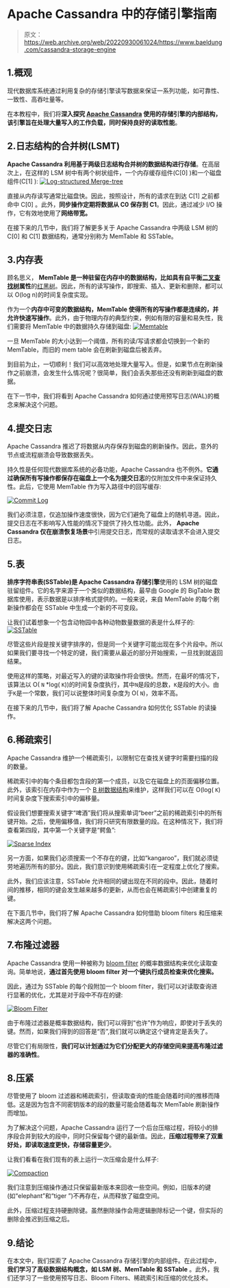 # Apache Cassandra 中的存储引擎指南

> 原文：<https://web.archive.org/web/20220930061024/https://www.baeldung.com/cassandra-storage-engine>

## 1.概观

现代数据库系统通过利用复杂的存储引擎读写数据来保证一系列功能，如可靠性、一致性、高吞吐量等。

在本教程中，我们将**深入探究 [Apache Cassandra](/web/20221006102916/https://www.baeldung.com/cassandra-with-java#Cassandra) 使用的存储引擎的内部结构，该引擎旨在处理大量写入的工作负载，同时保持良好的读取性能**。

## 2.日志结构的合并树(LSMT)

**Apache Cassandra 利用基于两级日志结构合并树的数据结构进行存储**。在高层次上，在这样的 LSM 树中有两个树状组件，一个内存缓存组件(C[0] )和一个磁盘组件(C[1] ):
[![Log-structured Merge-tree](img/c72081d5f6783db4f8e1988243958dc7.png)](/web/20221006102916/https://www.baeldung.com/wp-content/uploads/2022/09/LSMT.png)

直接从内存读写通常比磁盘快。因此，按照设计，所有的请求在到达 C[1] 之前都命中 C[0] 。此外，**同步操作定期将数据从 C0 保存到 C1**。因此，通过减少 I/O 操作，它有效地使用了**网络带宽。**

在接下来的几节中，我们将了解更多关于 Apache Cassandra 中两级 LSM 树的 C[0] 和 C[1] 数据结构，通常分别称为 MemTable 和 SSTable。

## 3.内存表

顾名思义， **MemTable 是一种驻留在内存中的数据结构，比如具有自平衡[二叉查找树](/web/20221006102916/https://www.baeldung.com/cs/binary-search-trees)属性**的[红黑树](/web/20221006102916/https://www.baeldung.com/cs/red-black-trees)。因此，所有的读写操作，即搜索、插入、更新和删除，都可以以 O(log n)的时间复杂度实现。

作为一个**内存中可变的数据结构，MemTable 使得所有的写操作都是连续的，并允许快速写操作**。此外，由于物理内存的典型约束，例如有限的容量和易失性，我们需要将 MemTable 中的数据持久存储到磁盘:
[![Memtable](img/5f7baa454de2c379aa17f866387ff52c.png)](/web/20221006102916/https://www.baeldung.com/wp-content/uploads/2022/09/MemTable.png)

一旦 MemTable 的大小达到一个阈值，所有的读/写请求都会切换到一个新的 MemTable，而旧的 mem table 会在刷新到磁盘后被丢弃。

到目前为止，一切顺利！我们可以高效地处理大量写入。但是，如果节点在刷新操作之前崩溃，会发生什么情况呢？很简单，我们会丢失那些还没有刷新到磁盘的数据。

在下一节中，我们将看到 Apache Cassandra 如何通过使用预写日志(WAL)的概念来解决这个问题。

## 4.提交日志

Apache Cassandra 推迟了将数据从内存保存到磁盘的刷新操作。因此，意外的节点或流程崩溃会导致数据丢失。

持久性是任何现代数据库系统的必备功能，Apache Cassandra 也不例外。**它通过确保所有写操作都保存在磁盘上一个名为提交日志**的仅附加文件中来保证持久性。此后，它使用 MemTable 作为写入路径中的回写缓存:

[![Commit Log](img/f8770abe902657d6a094aa2d312d0e70.png)](/web/20221006102916/https://www.baeldung.com/wp-content/uploads/2022/09/WAL.png)

我们必须注意，仅追加操作速度很快，因为它们避免了磁盘上的随机寻道。因此，提交日志在不影响写入性能的情况下提供了持久性功能。此外， **Apache Cassandra 仅在崩溃恢复场景**中引用提交日志，而常规的读取请求不会进入提交日志。

## 5.表

**排序字符串表(SSTable)是 Apache Cassandra 存储引擎**使用的 LSM 树的磁盘驻留组件。它的名字来源于一个类似的数据结构，最早由 Google 的 BigTable 数据库使用，表示数据是以排序格式提供的。一般来说，来自 MemTable 的每个刷新操作都会在 SSTable 中生成一个新的不可变段。

让我们试着想象一个包含动物园中各种动物数量数据的表是什么样子的:
[![SSTable](img/5a1ee6ced3068375205fcc01d4b75896.png)](/web/20221006102916/https://www.baeldung.com/wp-content/uploads/2022/09/SSTable.png)

尽管这些片段是按关键字排序的，但是同一个关键字可能出现在多个片段中。所以如果我们要寻找一个特定的键，我们需要从最近的部分开始搜索，一旦找到就返回结果。

使用这样的策略，对最近写入的键的读取操作将会很快。然而，在最坏的情况下，该算法以 O( `N` *log( `K`))的时间复杂度执行，其中`N`是段的总数，`K`是段的大小。由于`K`是一个常数，我们可以说整体时间复杂度为 O( `N`)，效率不高。

在接下来的几节中，我们将了解 Apache Cassandra 如何优化 SSTable 的读操作。

## 6.稀疏索引

Apache Cassandra 维护一个稀疏索引，以限制它在查找关键字时需要扫描的段的数量。

稀疏索引中的每个条目都包含段的第一个成员，以及它在磁盘上的页面偏移位置。此外，该索引在内存中作为一个 [B 树数据结构](/web/20221006102916/https://www.baeldung.com/cs/b-tree-data-structure)来维护，这样我们可以在 O(log( `K`)时间复杂度下搜索索引中的偏移量。

假设我们想要搜索关键字“啤酒”我们将从搜索单词“beer”之前的稀疏索引中的所有键开始。之后，使用偏移值，我们将只研究有限数量的段。在这种情况下，我们将查看第四段，其中第一个关键字是“鳄鱼”:

[![Sparse Index](img/4e72c198cced2311c68f1b85f194a70d.png)](/web/20221006102916/https://www.baeldung.com/wp-content/uploads/2022/09/sparse-index.png)

另一方面，如果我们必须搜索一个不存在的键，比如“kangaroo”，我们就必须徒劳地遍历所有的部分。因此，我们意识到使用稀疏索引在一定程度上优化了搜索。

此外，我们应该注意，SSTable 允许相同的键出现在不同的段中。因此，随着时间的推移，相同的键会发生越来越多的更新，从而也会在稀疏索引中创建重复的键。

在下面几节中，我们将了解 Apache Cassandra 如何借助 bloom filters 和压缩来解决这两个问题。

## 7.布隆过滤器

Apache Cassandra 使用一种被称为 [bloom filter](/web/20221006102916/https://www.baeldung.com/cs/bloom-filter) 的概率数据结构来优化读取查询。简单地说，**通过首先使用 bloom filter 对一个键执行成员检查来优化搜索。**

因此，通过为 SSTable 的每个段附加一个 bloom filter，我们可以对读取查询进行显著的优化，尤其是对于段中不存在的键:

[![Bloom Filter](img/c5add0895acafb4a4cd1fbfdc15f6d40.png)](/web/20221006102916/https://www.baeldung.com/wp-content/uploads/2022/09/Bloom-Filter.png)

由于布隆过滤器是概率数据结构，我们可以得到“也许”作为响应，即使对于丢失的键。然而，如果我们得到的回答是“否”,我们就可以确定这个键肯定是丢失了。

尽管它们有局限性，**我们可以计划通过为它们分配更大的存储空间来提高布隆过滤器的准确性**。

## 8.压紧

尽管使用了 bloom 过滤器和稀疏索引，但读取查询的性能会随着时间的推移而降低。这是因为包含不同密钥版本的段的数量可能会随着每次 MemTable 刷新操作而增加。

为了解决这个问题，Apache Cassandra 运行了一个后台压缩过程，将较小的排序段合并到较大的段中，同时只保留每个键的最新值。因此，**压缩过程带来了双重好处，即读取速度更快，存储容量更少**。

让我们看看在我们现有的表上运行一次压缩会是什么样子:

[![Compaction](img/9de5fbc264b06ed5548ee0ca4083c5fa.png)](/web/20221006102916/https://www.baeldung.com/wp-content/uploads/2022/09/compaction.png)

我们注意到压缩操作通过只保留最新版本来回收一些空间。例如，旧版本的键(如“elephant”和“tiger ”)不再存在，从而释放了磁盘空间。

此外，压缩过程支持硬删除键。虽然删除操作会用逻辑删除标记一个键，但实际的删除会推迟到压缩之后。

## 9.结论

在本文中，我们探索了 Apache Cassandra 存储引擎的内部组件。在此过程中，**我们学习了高级数据结构概念，如 LSM 树、MemTable 和 SSTable** 。此外，我们还学习了一些使用预写日志、Bloom Filters、稀疏索引和压缩的优化技术。